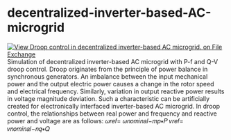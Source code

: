 # decentralized-inverter-based-AC-microgrid
[![View Droop control in decentralized inverter-based AC microgrid. on File Exchange](https://www.mathworks.com/matlabcentral/images/matlab-file-exchange.svg)](https://in.mathworks.com/matlabcentral/fileexchange/106230-droop-control-in-decentralized-inverter-based-ac-microgrid)
Simulation of decentralized inverter-based AC microgrid with P-f and Q-V droop control.
Droop originates from the principle of power balance in synchronous generators. An imbalance between the input mechanical power and the output electric power causes a change in the rotor speed and electrical frequency. Similarly, variation in output reactive power results in voltage magnitude deviation.
Such a characteristic can be artificially created for electronically interfaced inverter-based AC microgrid. In droop control, the relationships between real power and frequency and reactive power and voltage are as follows:
𝜔𝑟𝑒𝑓= 𝜔𝑛𝑜𝑚𝑖𝑛𝑎𝑙−𝑚𝑝∗𝑃
𝑣𝑟𝑒𝑓= 𝑣𝑛𝑜𝑚𝑖𝑛𝑎𝑙−𝑛𝑞∗𝑄
